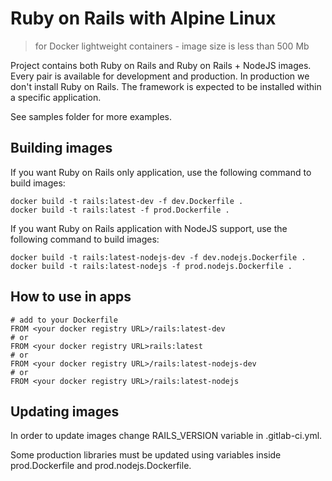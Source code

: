 # Ruby on Rails with Alpine Linux

> for Docker lightweight containers - image size is less than 500 Mb

Project contains both Ruby on Rails and Ruby on Rails + NodeJS images. Every pair is available for development and production. In production we don't install Ruby on Rails. The framework is expected to be installed within a specific application.

See samples folder for more examples.

## Building images

If you want Ruby on Rails only application, use the following command to build images:

```en
docker build -t rails:latest-dev -f dev.Dockerfile .
docker build -t rails:latest -f prod.Dockerfile .
```

If you want Ruby on Rails application with NodeJS support, use the following command to build images:

```en
docker build -t rails:latest-nodejs-dev -f dev.nodejs.Dockerfile .
docker build -t rails:latest-nodejs -f prod.nodejs.Dockerfile .
```

## How to use in apps

```en
# add to your Dockerfile
FROM <your docker registry URL>/rails:latest-dev
# or
FROM <your docker registry URL>rails:latest
# or
FROM <your docker registry URL>/rails:latest-nodejs-dev
# or
FROM <your docker registry URL>/rails:latest-nodejs
```

## Updating images

In order to update images change RAILS_VERSION variable in .gitlab-ci.yml.

Some production libraries must be updated using variables inside prod.Dockerfile and prod.nodejs.Dockerfile. 

